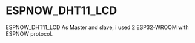 # ESPNOW_DHT11_LCD
 ESPNOW_DHT11_LCD
As Master and slave, i used 2 ESP32-WROOM with ESPNOW protocol.

